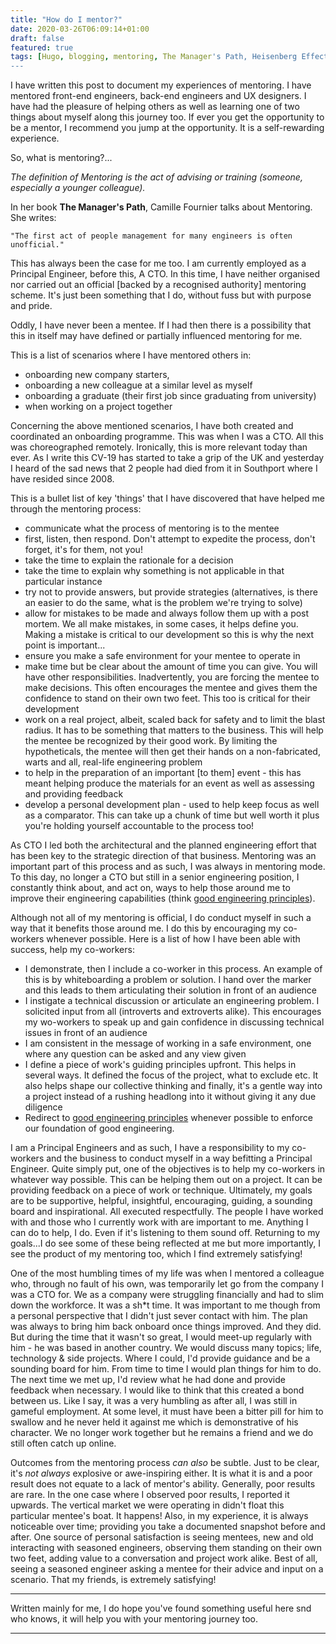 ```yaml
---
title: "How do I mentor?"
date: 2020-03-26T06:09:14+01:00
draft: false
featured: true
tags: [Hugo, blogging, mentoring, The Manager's Path, Heisenberg Effect]
---
```


I have written this post to document my experiences of mentoring.  I have mentored front-end engineers, back-end engineers and UX designers.  I have had the pleasure of helping others as well as learning one of two things about myself along this journey too.  If ever you get the opportunity to be a mentor, I recommend you jump at the opportunity.  It is a self-rewarding experience.

So, what is mentoring?...

_The definition of Mentoring is the act of advising or training (someone, especially a younger colleague)._

In her book **The Manager's Path**, Camille Fournier talks about Mentoring. She writes:

    "The first act of people management for many engineers is often unofficial."

This has always been the case for me too.  I am currently employed as a Principal Engineer, before this, A CTO.  In this time, I have neither organised nor carried out an official [backed by a recognised authority] mentoring scheme.  It's just been something that I do, without fuss but with purpose and pride.  

Oddly, I have never been a mentee. If I had then there is a possibility that this in itself may have defined or partially influenced mentoring for me.

This is a list of scenarios where I have mentored others in:
 - onboarding new company starters, 
 - onboarding a new colleague at a similar level as myself 
 - onboarding a graduate (their first job since graduating from university)
 - when working on a project together

Concerning the above mentioned scenarios, I have both created and coordinated an onboarding programme.  This was when I was a CTO.  All this was choreographed remotely.  Ironically, this is more relevant today than ever.  As I write this CV-19 has started to take a grip of the UK and yesterday I heard of the sad news that 2 people had died from it in Southport where I have resided since 2008.

This is a bullet list of key 'things' that I have discovered that have helped me through the mentoring process:
- communicate what the process of mentoring is to the mentee
- first, listen, then respond. Don't attempt to expedite the process, don't forget, it's for them, not you!
- take the time to explain the rationale for a decision 
- take the time to explain why something is not applicable in that particular instance 
- try not to provide answers, but provide strategies (alternatives, is there an easier to do the same, what is the problem we're trying to solve)
- allow for mistakes to be made and always follow them up with a post mortem. We all make mistakes, in some cases, it helps define you. Making a mistake is critical to our development so this is why the next point is important...
- ensure you make a safe environment for your mentee to operate in
- make time but be clear about the amount of time you can give. You will have other responsibilities. Inadvertently, you are forcing the mentee to make decisions. This often encourages the mentee and gives them the confidence to stand on their own two feet.  This too is critical for their development
- work on a real project, albeit, scaled back for safety and to limit the blast radius.  It has to be something that matters to the business.  This will help the mentee be recognized by their good work. By limiting the hypotheticals, the mentee will then get their hands on a non-fabricated, warts and all, real-life engineering problem
- to help in the preparation of an important [to them] event - this has meant helping produce the materials for an event as well as assessing and providing feedback
- develop a personal development plan - used to help keep focus as well as a comparator. This can take up a chunk of time but well worth it plus you're holding yourself accountable to the process too!

As CTO I led both the architectural and the planned engineering effort that has been key to the strategic direction of that business.  Mentoring was an important part of this process and as such, I was always in mentoring mode.  To this day, no longer a CTO but still in a senior engineering position, I constantly think about, and act on, ways to help those around me to improve their engineering capabilities (think [good engineering principles](../principles)).  
 
Although not all of my mentoring is official, I do conduct myself in such a way that it benefits those around me.  I do this by encouraging my co-workers whenever possible.  Here is a list of how I have been able with success, help my co-workers:
 - I demonstrate, then I include a co-worker in this process.  An example of this is by whiteboarding a problem or solution.  I hand over the marker and this leads to them articulating their solution in front of an audience
 - I instigate a technical discussion or articulate an engineering problem. I solicited input from all (introverts and extroverts alike). This encourages my wo-workers to speak up and gain confidence in discussing technical issues in front of an audience
 - I am consistent in the message of working in a safe environment, one where any question can be asked and any view given
 - I define a piece of work's guiding principles upfront. This helps in several ways.  It defined the focus of the project, what to exclude etc. It also helps shape our collective thinking and finally, it's a gentle way into a project instead of a rushing headlong into it without giving it any due diligence
 - Redirect to [good engineering principles](../principles) whenever possible to enforce our foundation of good engineering.

I am a Principal Engineers and as such, I have a responsibility to my co-workers and the business to conduct myself in a way befitting a Principal Engineer.  Quite simply put, one of the objectives is to help my co-workers in whatever way possible.  This can be helping them out on a project.  It can be providing feedback on a piece of work or technique. Ultimately, my goals are to be supportive, helpful, insightful, encouraging, guiding, a sounding board and inspirational. All executed respectfully.  The people I have worked with and those who I currently work with are important to me.  Anything I can do to help, I do. Even if it's listening to them sound off.  Returning to my goals...I do see some of these being reflected at me but more importantly, I see the product of my mentoring too, which I find extremely satisfying!  

One of the most humbling times of my life was when I mentored a colleague who, through no fault of his own, was temporarily let go from the company I was a CTO for.  We as a company were struggling financially and had to slim down the workforce. It was a sh*t time. It was important to me though from a personal perspective that I didn't just sever contact with him.  The plan was always to bring him back onboard once things improved.  And they did.  But during the time that it wasn't so great, I would meet-up regularly with him - he was based in another country. We would discuss many topics; life, technology & side projects.  Where I could, I'd provide guidance and be a sounding board for him.  From time to time I would plan things for him to do.  The next time we met up, I'd review what he had done and provide feedback when necessary.  I would like to think that this created a bond between us.  Like I say, it was a very humbling as after all, I was still in gameful employment.  At some level, it must have been a bitter pill for him to swallow and he never held it against me which is demonstrative of his character.  We no longer work together but he remains a friend and we do still often catch up online.

Outcomes from the mentoring process _can also_ be subtle. Just to be clear, it's _not always_ explosive or awe-inspiring either.  It is what it is and a poor result does not equate to a lack of mentor's ability.  Generally, poor results are rare.  In the one case where I observed poor results, I reported it upwards.  The vertical market we were operating in didn't float this particular mentee's boat.  It happens!  Also, in my experience, it is always noticeable over time; providing you take a documented snapshot before and after.  One source of personal satisfaction is seeing mentees, new and old interacting with seasoned engineers, observing them standing on their own two feet, adding value to a conversation and project work alike.  Best of all, seeing a seasoned engineer asking a mentee for their advice and input on a scenario.  That my friends, is extremely satisfying!

---

Written mainly for me, I do hope you've found something useful here snd who knows, it will help you with your mentoring journey too.

---